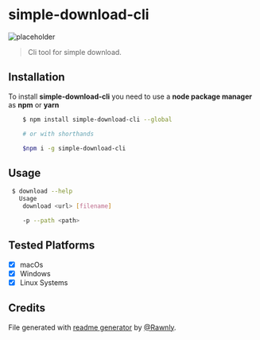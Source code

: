 # simple-download-cli

![placeholder][img_url]

> Cli tool for simple download.

## Installation
To install **simple-download-cli** you need
to use a **node package manager** as **npm**
or **yarn**

```bash
    $ npm install simple-download-cli --global

    # or with shorthands

    $npm i -g simple-download-cli
```

## Usage
```bash
 $ download --help
   Usage
    download <url> [filename]

    -p --path <path>
```

## Tested Platforms
  - [x] macOs
  - [x] Windows
  - [x] Linux Systems

## Credits
File generated with [readme generator](https://rawnly.com/projects/rdm-gen/) by [@Rawnly](https://rawnly.com).

[img_url]: https://placehold.it/1920x1080?text=simple-download-cli+Screenshot
